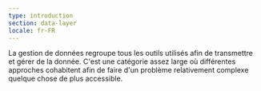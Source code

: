 ```yaml
---
type: introduction
section: data-layer
locale: fr-FR
---
```

La gestion de données regroupe tous les outils utilisés afin de transmettre et gérer
de la donnée.
C'est une catégorie assez large où différentes approches cohabitent afin de faire
d'un problème relativement complexe quelque chose de plus accessible.
